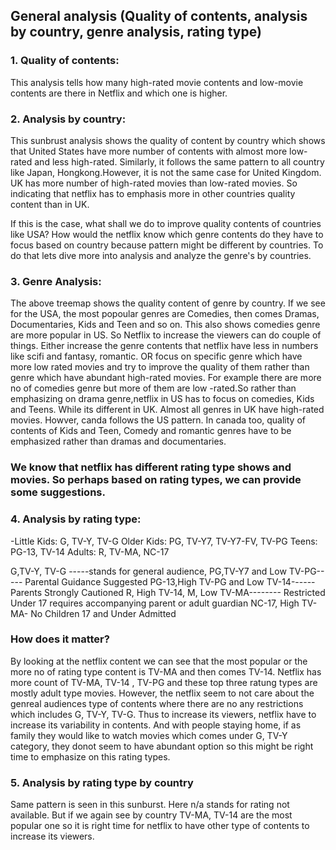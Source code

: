 ## General analysis (Quality of contents, analysis by country, genre analysis, rating type)

### 1. Quality of contents:
  
   This analysis tells how many high-rated movie contents and low-movie contents are there in Netflix and which one is higher.

### 2. Analysis by country:

  This sunbrust analysis shows the quality of content by country which shows that United States have more number of contents with almost more low-rated and less high-rated. Similarly, it follows the same pattern to all country like Japan, Hongkong.However, it is not the same case for United Kingdom. UK has more number of high-rated movies than low-rated movies. So indicating that netflix has to emphasis more in other countries quality content than in UK.
  
 If this is the case, what shall we do to improve quality contents of countries like USA? How would the netflix know which genre contents do they have to focus based on country because pattern might be different by countries. To do that lets dive more into analysis and analyze the genre's by countries.
 
### 3. Genre Analysis:

The above treemap shows the quality content of genre by country. If we see for the USA, the most popoular genres are Comedies, then comes Dramas, Documentaries, Kids and Teen and so on. This also shows comedies genre are more popular in US. So Netflix to increase the viewers can do couple of things. Either increase the genre contents that netflix have less in numbers like scifi and fantasy, romantic. OR focus on specific genre which have more low rated movies and try to improve the quality of them rather than genre which have abundant high-rated movies. For example there are more no of comedies genre but more of them are low -rated.So rather than emphasizing on drama genre,netflix in US has to focus on comedies, Kids and Teens. While its different in UK. Almost all genres in UK have high-rated movies. Howver, canda follows the US pattern. In canada too, quality of contents of Kids and Teen, Comedy and romantic genres have to be emphasized rather than dramas and documentaries.

### We know that netflix has different rating type shows and movies. So perhaps based on rating types, we can provide some suggestions.

### 4. Analysis by rating type:


-Little Kids: G, TV-Y, TV-G
Older Kids: PG, TV-Y7, TV-Y7-FV, TV-PG
Teens: PG-13, TV-14
Adults:  R, TV-MA, NC-17

G,TV-Y, TV-G -----stands for general audience,
PG,TV-Y7 and Low TV-PG----- Parental Guidance Suggested
PG-13,High TV-PG and Low TV-14------Parents Strongly Cautioned
R, High TV-14, M, Low TV-MA-------- Restricted Under 17 requires accompanying parent or adult guardian
NC-17, High TV-MA- No Children 17 and Under Admitted 

### How does it matter?

By looking at the netflix content we can see that the most popular or the more no of rating type content is TV-MA and then comes TV-14. Netflix has more count of TV-MA, TV-14 , TV-PG and these top three ratung types are mostly adult type movies. However, the netflix seem to not care about the genreal audiences type of contents where there are no any restrictions which includes G, TV-Y, TV-G. Thus to increase its viewers, netflix have to increase its variability in contents. And with people staying home, if as family they would like to watch movies which comes under G, TV-Y category, they donot seem to have abundant option so this might be right time to emphasize on this rating types.

### 5. Analysis by rating type by country

Same pattern is seen in this sunburst. Here n/a stands for rating not available. But if we again see by country TV-MA, TV-14 are the most popular one so it is right time for netflix to have other type of contents to increase its viewers.



